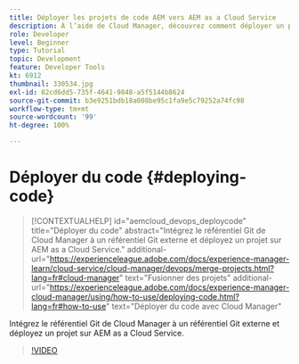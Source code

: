```yaml
---
title: Déployer les projets de code AEM vers AEM as a Cloud Service
description: À l’aide de Cloud Manager, découvrez comment déployer un projet de code AEM vers AEM as a Cloud Service.
role: Developer
level: Beginner
type: Tutorial
topic: Development
feature: Developer Tools
kt: 6912
thumbnail: 330534.jpg
exl-id: 82cd6dd5-735f-4641-9848-a5f5144b8624
source-git-commit: b3e9251bdb18a008be95c1fa9e5c79252a74fc98
workflow-type: tm+mt
source-wordcount: '99'
ht-degree: 100%

---
```


# Déployer du code {#deploying-code}

>[!CONTEXTUALHELP]
>id="aemcloud_devops_deploycode"
>title="Déployer du code"
>abstract="Intégrez le référentiel Git de Cloud Manager à un référentiel Git externe et déployez un projet sur AEM as a Cloud Service."
>additional-url="https://experienceleague.adobe.com/docs/experience-manager-learn/cloud-service/cloud-manager/devops/merge-projects.html?lang=fr#cloud-manager" text="Fusionner des projets"
>additional-url="https://experienceleague.adobe.com/docs/experience-manager-cloud-manager/using/how-to-use/deploying-code.html?lang=fr#how-to-use" text="Déployer du code avec Cloud Manager"

Intégrez le référentiel Git de Cloud Manager à un référentiel Git externe et déployez un projet sur AEM as a Cloud Service.

>[!VIDEO](https://video.tv.adobe.com/v/330534?quality=12&learn=on)
